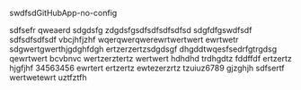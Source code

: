 swdfsdGitHubApp-no-config


sdfsefr
qweaerd
sdgdsfg
zdgdsfgsdfsdfsdfsdfsd
sdgfdfgswdfsdf
sdfsdfsdfsdf
vbcjhfjzhf
wqerqwerqwerewrtwertwert
ewrtwetr
sdgwertgwerthjgdghfdgh
ertzerzertzsdgdsgf
dhgddtwqesfsedrfgtrgdsg
qewrtwert bcvbnvc
wertzerztertz
wertwert
hdhdhd
trdhgdtz
fddffdf
ertzertz
hjgfjhf
34563456
ewrtert
ertzertz
ewtezerzrtz
tzuiuz6789
gjzghjh
sdfsertf
wertwetewrt
uztfztfh
